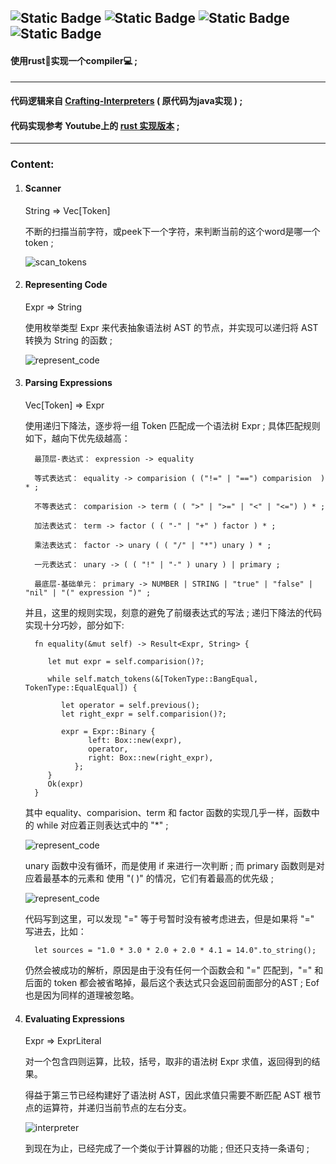![Static Badge](https://img.shields.io/badge/Ubuntu-True-blue)
![Static Badge](https://img.shields.io/badge/Windows-False-red)
![Static Badge](https://img.shields.io/badge/Language-Rust-purple)
![Static Badge](https://img.shields.io/badge/For-Novice-brown)
---
#### 使用rust👾实现一个compiler💻 ;
---

#### 代码逻辑来自 [Crafting-Interpreters][1] ( 原代码为java实现 ) ;

#### 代码实现参考 Youtube上的 [rust 实现版本][2] ;
---
### Content:

1. #### Scanner

   String => Vec[Token]

   不断的扫描当前字符，或peek下一个字符，来判断当前的这个word是哪一个token ;
   
   ![scan_tokens](https://github.com/superbignut/ltl-compiler/blob/master/sources/scan_tokens.png)

2. #### Representing Code
   
   Expr => String

   使用枚举类型 Expr 来代表抽象语法树 AST 的节点，并实现可以递归将 AST 转换为 String 的函数 ;


   ![represent_code](https://github.com/superbignut/ltl-compiler/blob/master/sources/represent_code.png)


3. #### Parsing Expressions

   Vec[Token] => Expr

   使用递归下降法，逐步将一组 Token 匹配成一个语法树 Expr ; 具体匹配规则如下，越向下优先级越高：

         最顶层-表达式： expression -> equality

         等式表达式： equality -> comparision ( ("!=" | "==") comparision  ) * ;

         不等表达式： comparision -> term ( ( ">" | ">=" | "<" | "<=") ) * ;

         加法表达式： term -> factor ( ( "-" | "+" ) factor ) * ;

         乘法表达式： factor -> unary ( ( "/" | "*") unary ) * ;

         一元表达式： unary -> ( ( "!" | "-" ) unary ) | primary ;
         
         最底层-基础单元： primary -> NUMBER | STRING | "true" | "false" | "nil" | "(" expression ")" ;
   
   并且，这里的规则实现，刻意的避免了前缀表达式的写法 ; 递归下降法的代码实现十分巧妙，部分如下:

         fn equality(&mut self) -> Result<Expr, String> {

            let mut expr = self.comparision()?;

            while self.match_tokens(&[TokenType::BangEqual, TokenType::EqualEqual]) {

               let operator = self.previous();
               let right_expr = self.comparision()?;

               expr = Expr::Binary {
                     left: Box::new(expr),
                     operator,
                     right: Box::new(right_expr),
                  };
            }
            Ok(expr)
         }
   
   其中 equality、comparision、term 和 factor 函数的实现几乎一样，函数中的 while 对应着正则表达式中的 "*" ;


   ![represent_code](https://github.com/superbignut/ltl-compiler/blob/master/sources/parser1.png)


   unary 函数中没有循环，而是使用 if 来进行一次判断 ; 而 primary 函数则是对应着最基本的元素和 使用 "( )" 的情况，它们有着最高的优先级 ; 

   ![represent_code](https://github.com/superbignut/ltl-compiler/blob/master/sources/parser2.png)

   代码写到这里，可以发现 "=" 等于号暂时没有被考虑进去，但是如果将 "=" 写进去，比如：

         let sources = "1.0 * 3.0 * 2.0 + 2.0 * 4.1 = 14.0".to_string();
         
   仍然会被成功的解析，原因是由于没有任何一个函数会和 "=" 匹配到，"=" 和后面的 token 都会被省略掉，最后这个表达式只会返回前面部分的AST ; Eof 也是因为同样的道理被忽略。

4. #### Evaluating Expressions

   Expr => ExprLiteral

   对一个包含四则运算，比较，括号，取非的语法树 Expr 求值，返回得到的结果。

   得益于第三节已经构建好了语法树 AST，因此求值只需要不断匹配 AST 根节点的运算符，并递归当前节点的左右分支。

   ![interpreter](https://github.com/superbignut/ltl-compiler/blob/master/sources/interpreter.png)

   到现在为止，已经完成了一个类似于计算器的功能 ; 但还只支持一条语句 ;

[1]:https://craftinginterpreters.com/
[2]:https://www.youtube.com/playlist?list=PLj_VrUwyDuXS4K3n7X4U4qmkjpuA8rJ76